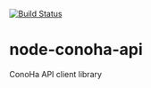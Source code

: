 [![Build Status](https://travis-ci.org/imkitchen/node-conoha-api.svg?branch=release)](https://travis-ci.org/imkitchen/node-conoha-api)

# node-conoha-api
ConoHa API client library
